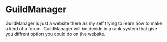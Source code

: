 # GuildManager

GuildManager is just a website there as my self trying to learn how to make a kind of a forum.
GuildManager will be devide in a rank system that give you diffrent option you could do on the website.
